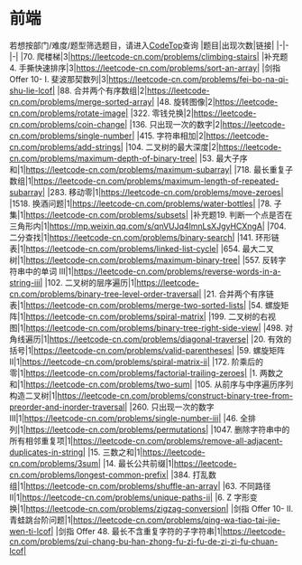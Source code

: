 # 前端
若想按部门/难度/题型筛选题目，请进入[CodeTop](https://codetop.cc)查询
|题目|出现次数|链接|
|-|-|-|
|70. 爬楼梯|3|https://leetcode-cn.com/problems/climbing-stairs|
|补充题4. 手撕快速排序|3|https://leetcode-cn.com/problems/sort-an-array|
|剑指 Offer 10- I. 斐波那契数列|3|https://leetcode-cn.com/problems/fei-bo-na-qi-shu-lie-lcof|
|88. 合并两个有序数组|2|https://leetcode-cn.com/problems/merge-sorted-array|
|48. 旋转图像|2|https://leetcode-cn.com/problems/rotate-image|
|322. 零钱兑换|2|https://leetcode-cn.com/problems/coin-change|
|136. 只出现一次的数字|2|https://leetcode-cn.com/problems/single-number|
|415. 字符串相加|2|https://leetcode-cn.com/problems/add-strings|
|104. 二叉树的最大深度|2|https://leetcode-cn.com/problems/maximum-depth-of-binary-tree|
|53. 最大子序和|1|https://leetcode-cn.com/problems/maximum-subarray|
|718. 最长重复子数组|1|https://leetcode-cn.com/problems/maximum-length-of-repeated-subarray|
|283. 移动零|1|https://leetcode-cn.com/problems/move-zeroes|
|1518. 换酒问题|1|https://leetcode-cn.com/problems/water-bottles|
|78. 子集|1|https://leetcode-cn.com/problems/subsets|
|补充题19. 判断一个点是否在三角形内|1|https://mp.weixin.qq.com/s/qnVUJq4lmnLsXJgyHCXngA|
|704. 二分查找|1|https://leetcode-cn.com/problems/binary-search|
|141. 环形链表|1|https://leetcode-cn.com/problems/linked-list-cycle|
|654. 最大二叉树|1|https://leetcode-cn.com/problems/maximum-binary-tree|
|557. 反转字符串中的单词 III|1|https://leetcode-cn.com/problems/reverse-words-in-a-string-iii|
|102. 二叉树的层序遍历|1|https://leetcode-cn.com/problems/binary-tree-level-order-traversal|
|21. 合并两个有序链表|1|https://leetcode-cn.com/problems/merge-two-sorted-lists|
|54. 螺旋矩阵|1|https://leetcode-cn.com/problems/spiral-matrix|
|199. 二叉树的右视图|1|https://leetcode-cn.com/problems/binary-tree-right-side-view|
|498. 对角线遍历|1|https://leetcode-cn.com/problems/diagonal-traverse|
|20. 有效的括号|1|https://leetcode-cn.com/problems/valid-parentheses|
|59. 螺旋矩阵 II|1|https://leetcode-cn.com/problems/spiral-matrix-ii|
|172. 阶乘后的零|1|https://leetcode-cn.com/problems/factorial-trailing-zeroes|
|1. 两数之和|1|https://leetcode-cn.com/problems/two-sum|
|105. 从前序与中序遍历序列构造二叉树|1|https://leetcode-cn.com/problems/construct-binary-tree-from-preorder-and-inorder-traversal|
|260. 只出现一次的数字 III|1|https://leetcode-cn.com/problems/single-number-iii|
|46. 全排列|1|https://leetcode-cn.com/problems/permutations|
|1047. 删除字符串中的所有相邻重复项|1|https://leetcode-cn.com/problems/remove-all-adjacent-duplicates-in-string|
|15. 三数之和|1|https://leetcode-cn.com/problems/3sum|
|14. 最长公共前缀|1|https://leetcode-cn.com/problems/longest-common-prefix|
|384. 打乱数组|1|https://leetcode-cn.com/problems/shuffle-an-array|
|63. 不同路径 II|1|https://leetcode-cn.com/problems/unique-paths-ii|
|6. Z 字形变换|1|https://leetcode-cn.com/problems/zigzag-conversion|
|剑指 Offer 10- II. 青蛙跳台阶问题|1|https://leetcode-cn.com/problems/qing-wa-tiao-tai-jie-wen-ti-lcof|
|剑指 Offer 48. 最长不含重复字符的子字符串|1|https://leetcode-cn.com/problems/zui-chang-bu-han-zhong-fu-zi-fu-de-zi-zi-fu-chuan-lcof|